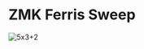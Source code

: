 # ZMK Ferris Sweep

![5x3+2](https://github.com/user-attachments/assets/10f071e8-ffd6-4abc-a45d-c7b77583e373)

